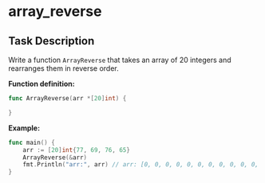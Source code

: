 # array_reverse

## Task Description

Write a function `ArrayReverse` that takes an array of 20 integers and rearranges them in reverse order.

**Function definition:**

```go
func ArrayReverse(arr *[20]int) {

}
```

**Example:**

```go
func main() {
    arr := [20]int{77, 69, 76, 65}
    ArrayReverse(&arr)
    fmt.Println("arr:", arr) // arr: [0, 0, 0, 0, 0, 0, 0, 0, 0, 0, 0, 0, 0, 0, 0, 0, 0, 0, 65, 76, 69, 77]
}
```
